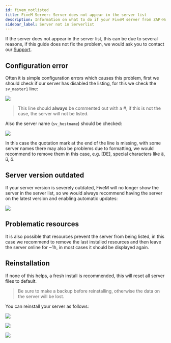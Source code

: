 ```yaml
---
id: fivem_notlisted
title: FiveM Server: Server does not appear in the server list
description: Information on what to do if your FiveM server from ZAP-Hosting does not appear in the server list - ZAP-Hosting.com documentation
sidebar_label: Server not in Serverlist
---
```


If the server does not appear in the server list, this can be due to several reasons, if this guide does not fix the problem, we would ask you to contact our [Support](https://zap-hosting.com/en/customer/support/).

## Configuration error

Often it is simple configuration errors which causes this problem, first we should check if our server has disabled the listing, for this we check the `sv_master1` line:

![](https://screensaver01.zap-hosting.com/index.php/s/KzMWGaFH6dETF6w/preview)

> This line should **always** be commented out with a #, if this is not the case, the server will not be listed.


Also the server name (`sv_hostname`) should be checked:

![](https://screensaver01.zap-hosting.com/index.php/s/sk2ZpQomYniYPyG/preview)


In this case the quotation mark at the end of the line is missing, with some server names there may also be problems due to formatting, we would recommend to remove them in this case, e.g. [DE], special characters like ä, ü, ö.


## Server version outdated

If your server version is severely outdated, FiveM will no longer show the server in the server list, so we would always recommend having the server on the latest version and enabling automatic updates:

![](https://screensaver01.zap-hosting.com/index.php/s/YNr6s59bpWSxseQ/preview)

## Problematic resources

It is also possible that resources prevent the server from being listed, in this case we recommend to remove the last installed resources and then leave the server online for ~1h, in most cases it should be displayed again.


## Reinstallation

If none of this helps, a fresh install is recommended, this will reset all server files to default.

> Be sure to make a backup before reinstalling, otherwise the data on the server will be lost.

You can reinstall your server as follows:

![](https://screensaver01.zap-hosting.com/index.php/s/iMsLskaZJC8FWgC/preview)

![](https://screensaver01.zap-hosting.com/index.php/s/is5Tq7i8XdizErH/preview)

![](https://screensaver01.zap-hosting.com/index.php/s/qYriD6i3R7X7xdz/preview)
